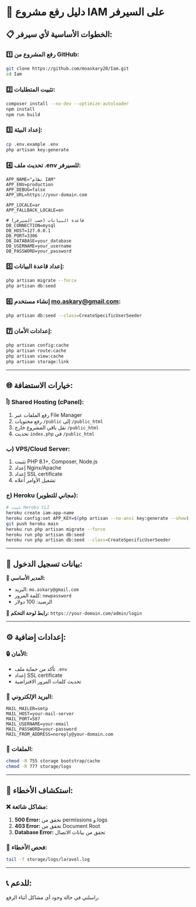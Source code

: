 # 🚀 دليل رفع مشروع IAM على السيرفر

## 📋 الخطوات الأساسية لأي سيرفر:

### 1️⃣ **رفع المشروع من GitHub:**
```bash
git clone https://github.com/moaskary20/Iam.git
cd Iam
```

### 2️⃣ **تثبيت المتطلبات:**
```bash
composer install --no-dev --optimize-autoloader
npm install
npm run build
```

### 3️⃣ **إعداد البيئة:**
```bash
cp .env.example .env
php artisan key:generate
```

### 4️⃣ **تحديث ملف .env للسيرفر:**
```properties
APP_NAME="نظام IAM"
APP_ENV=production
APP_DEBUG=false
APP_URL=https://your-domain.com

APP_LOCALE=ar
APP_FALLBACK_LOCALE=en

# قاعدة البيانات (حسب السيرفر)
DB_CONNECTION=mysql
DB_HOST=127.0.0.1
DB_PORT=3306
DB_DATABASE=your_database
DB_USERNAME=your_username
DB_PASSWORD=your_password
```

### 5️⃣ **إعداد قاعدة البيانات:**
```bash
php artisan migrate --force
php artisan db:seed
```

### 6️⃣ **إنشاء مستخدم mo.askary@gmail.com:**
```bash
php artisan db:seed --class=CreateSpecificUserSeeder
```

### 7️⃣ **إعدادات الأمان:**
```bash
php artisan config:cache
php artisan route:cache
php artisan view:cache
php artisan storage:link
```

---

## 🌐 خيارات الاستضافة:

### أ) **Shared Hosting (cPanel):**
1. رفع الملفات عبر File Manager
2. رفع محتويات `/public` إلى `/public_html`
3. نقل باقي المشروع خارج `/public_html` 
4. تحديث `index.php` في `/public_html`

### ب) **VPS/Cloud Server:**
1. تثبيت PHP 8.1+, Composer, Node.js
2. إعداد Nginx/Apache
3. إعداد SSL certificate
4. تشغيل الأوامر أعلاه

### ج) **Heroku (مجاني للتطوير):**
```bash
# تثبيت Heroku CLI
heroku create iam-app-name
heroku config:set APP_KEY=$(php artisan --no-ansi key:generate --show)
git push heroku main
heroku run php artisan migrate --force
heroku run php artisan db:seed
heroku run php artisan db:seed --class=CreateSpecificUserSeeder
```

---

## 👤 بيانات تسجيل الدخول:

**🔐 المدير الأساسي:**
- البريد: `mo.askary@gmail.com`
- كلمة المرور: `newpassword`
- الرصيد: 100 دولار

**📍 رابط لوحة التحكم:**
`https://your-domain.com/admin/login`

---

## ⚙️ إعدادات إضافية:

### 🔒 **الأمان:**
- تأكد من حماية ملف `.env`
- إعداد SSL certificate
- تحديث كلمات المرور الافتراضية

### 📧 **البريد الإلكتروني:**
```properties
MAIL_MAILER=smtp
MAIL_HOST=your-mail-server
MAIL_PORT=587
MAIL_USERNAME=your-email
MAIL_PASSWORD=your-password
MAIL_FROM_ADDRESS=noreply@your-domain.com
```

### 📁 **الملفات:**
```bash
chmod -R 755 storage bootstrap/cache
chmod -R 777 storage/logs
```

---

## 🔧 استكشاف الأخطاء:

### ❌ **مشاكل شائعة:**
1. **500 Error:** تحقق من permissions و logs
2. **403 Error:** تحقق من Document Root
3. **Database Error:** تحقق من بيانات الاتصال

### 📝 **فحص الأخطاء:**
```bash
tail -f storage/logs/laravel.log
```

---

## 📞 للدعم:
راسلني في حالة وجود أي مشاكل أثناء الرفع.
